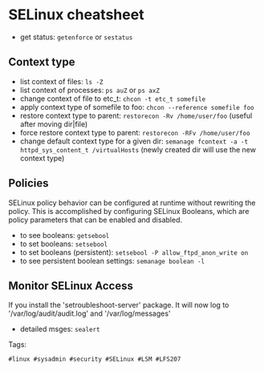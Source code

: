 # SELinux cheatsheet

* get status: `getenforce` or `sestatus`

## Context type

* list context of files: `ls -Z`
* list context of processes: `ps auZ` or `ps axZ`
* change context of file to etc_t: `chcon -t etc_t somefile`
* apply context type of somefile to foo: `chcon --reference somefile foo`
* restore context type to parent: `restorecon -Rv /home/user/foo` (useful after moving dir|file)
* force restore context type to parent: `restorecon -RFv /home/user/foo`
* change default context type for a given dir: `semanage fcontext -a -t httpd_sys_content_t /virtualHosts` (newly created dir will use the new context type)

## Policies

SELinux policy behavior can be configured at runtime without rewriting the
policy. This is accomplished by configuring SELinux Booleans, which are policy
parameters that can be enabled and disabled.

* to see booleans: `getsebool`
* to set booleans: `setsebool`
* to set booleans (persistent): `setsebool -P allow_ftpd_anon_write on`
* to see persistent boolean settings: `semanage boolean -l`

## Monitor SELinux Access

If you install the 'setroubleshoot-server' package. It will now log to '/var/log/audit/audit.log' and '/var/log/messages'

* detailed msges: `sealert`

Tags:

    #linux #sysadmin #security #SELinux #LSM #LFS207
